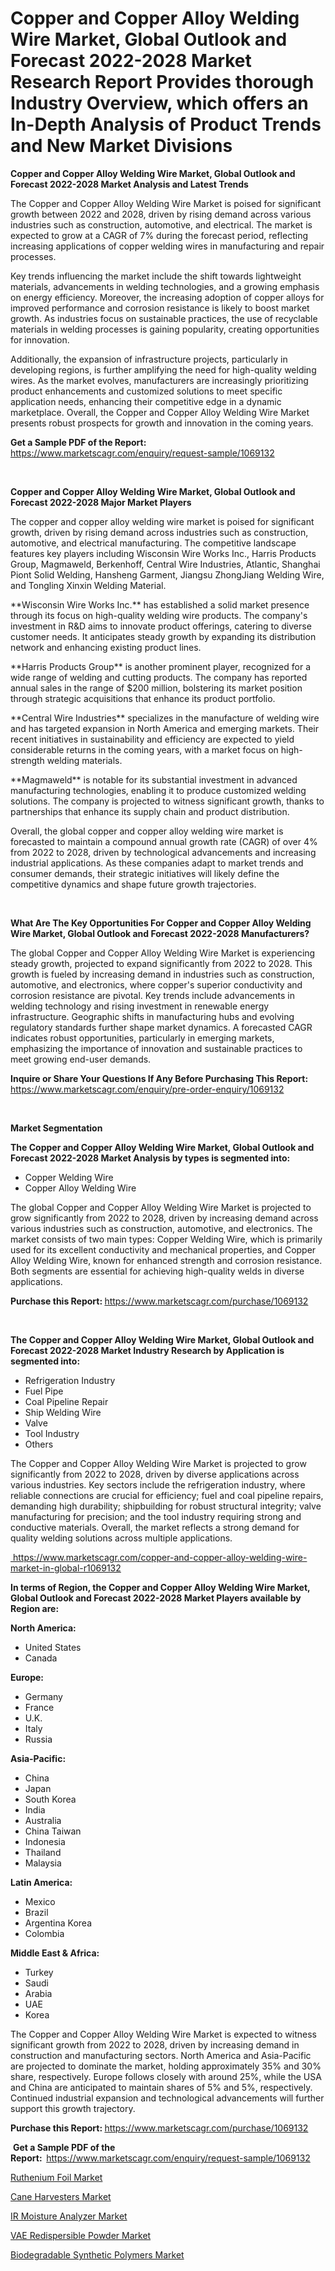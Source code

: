 <p><h1>Copper and Copper Alloy Welding Wire Market, Global Outlook and Forecast 2022-2028 Market Research Report Provides thorough Industry Overview, which offers an In-Depth Analysis of Product Trends and New Market Divisions</h1></p><p><strong>Copper and Copper Alloy Welding Wire Market, Global Outlook and Forecast 2022-2028 Market Analysis and Latest Trends</strong></p>
<p><p>The Copper and Copper Alloy Welding Wire Market is poised for significant growth between 2022 and 2028, driven by rising demand across various industries such as construction, automotive, and electrical. The market is expected to grow at a CAGR of 7% during the forecast period, reflecting increasing applications of copper welding wires in manufacturing and repair processes.</p><p>Key trends influencing the market include the shift towards lightweight materials, advancements in welding technologies, and a growing emphasis on energy efficiency. Moreover, the increasing adoption of copper alloys for improved performance and corrosion resistance is likely to boost market growth. As industries focus on sustainable practices, the use of recyclable materials in welding processes is gaining popularity, creating opportunities for innovation.</p><p>Additionally, the expansion of infrastructure projects, particularly in developing regions, is further amplifying the need for high-quality welding wires. As the market evolves, manufacturers are increasingly prioritizing product enhancements and customized solutions to meet specific application needs, enhancing their competitive edge in a dynamic marketplace. Overall, the Copper and Copper Alloy Welding Wire Market presents robust prospects for growth and innovation in the coming years.</p></p>
<p><strong>Get a Sample PDF of the Report:&nbsp;</strong> <a href="https://www.marketscagr.com/enquiry/request-sample/1069132">https://www.marketscagr.com/enquiry/request-sample/1069132</a></p>
<p>&nbsp;</p>
<p><strong>Copper and Copper Alloy Welding Wire Market, Global Outlook and Forecast 2022-2028 Major Market Players</strong></p>
<p><p>The copper and copper alloy welding wire market is poised for significant growth, driven by rising demand across industries such as construction, automotive, and electrical manufacturing. The competitive landscape features key players including Wisconsin Wire Works Inc., Harris Products Group, Magmaweld, Berkenhoff, Central Wire Industries, Atlantic, Shanghai Piont Solid Welding, Hansheng Garment, Jiangsu ZhongJiang Welding Wire, and Tongling Xinxin Welding Material.</p><p>**Wisconsin Wire Works Inc.** has established a solid market presence through its focus on high-quality welding wire products. The company's investment in R&D aims to innovate product offerings, catering to diverse customer needs. It anticipates steady growth by expanding its distribution network and enhancing existing product lines.</p><p>**Harris Products Group** is another prominent player, recognized for a wide range of welding and cutting products. The company has reported annual sales in the range of $200 million, bolstering its market position through strategic acquisitions that enhance its product portfolio.</p><p>**Central Wire Industries** specializes in the manufacture of welding wire and has targeted expansion in North America and emerging markets. Their recent initiatives in sustainability and efficiency are expected to yield considerable returns in the coming years, with a market focus on high-strength welding materials.</p><p>**Magmaweld** is notable for its substantial investment in advanced manufacturing technologies, enabling it to produce customized welding solutions. The company is projected to witness significant growth, thanks to partnerships that enhance its supply chain and product distribution.</p><p>Overall, the global copper and copper alloy welding wire market is forecasted to maintain a compound annual growth rate (CAGR) of over 4% from 2022 to 2028, driven by technological advancements and increasing industrial applications. As these companies adapt to market trends and consumer demands, their strategic initiatives will likely define the competitive dynamics and shape future growth trajectories.</p></p>
<p>&nbsp;</p>
<p><strong>What Are The Key Opportunities For Copper and Copper Alloy Welding Wire Market, Global Outlook and Forecast 2022-2028 Manufacturers?</strong></p>
<p><p>The global Copper and Copper Alloy Welding Wire Market is experiencing steady growth, projected to expand significantly from 2022 to 2028. This growth is fueled by increasing demand in industries such as construction, automotive, and electronics, where copper's superior conductivity and corrosion resistance are pivotal. Key trends include advancements in welding technology and rising investment in renewable energy infrastructure. Geographic shifts in manufacturing hubs and evolving regulatory standards further shape market dynamics. A forecasted CAGR indicates robust opportunities, particularly in emerging markets, emphasizing the importance of innovation and sustainable practices to meet growing end-user demands.</p></p>
<p><strong>Inquire or Share Your Questions If Any Before Purchasing This Report:</strong> <a href="https://www.marketscagr.com/enquiry/pre-order-enquiry/1069132">https://www.marketscagr.com/enquiry/pre-order-enquiry/1069132</a></p>
<p>&nbsp;</p>
<p><strong>Market Segmentation</strong></p>
<p><strong>The Copper and Copper Alloy Welding Wire Market, Global Outlook and Forecast 2022-2028 Market Analysis by types is segmented into:</strong></p>
<p><ul><li>Copper Welding Wire</li><li>Copper Alloy Welding Wire</li></ul></p>
<p><p>The global Copper and Copper Alloy Welding Wire Market is projected to grow significantly from 2022 to 2028, driven by increasing demand across various industries such as construction, automotive, and electronics. The market consists of two main types: Copper Welding Wire, which is primarily used for its excellent conductivity and mechanical properties, and Copper Alloy Welding Wire, known for enhanced strength and corrosion resistance. Both segments are essential for achieving high-quality welds in diverse applications.</p></p>
<p><strong>Purchase this Report:&nbsp;</strong><a href="https://www.marketscagr.com/purchase/1069132">https://www.marketscagr.com/purchase/1069132</a></p>
<p>&nbsp;</p>
<p><strong>The Copper and Copper Alloy Welding Wire Market, Global Outlook and Forecast 2022-2028 Market Industry Research by Application is segmented into:</strong></p>
<p><ul><li>Refrigeration Industry</li><li>Fuel Pipe</li><li>Coal Pipeline Repair</li><li>Ship Welding Wire</li><li>Valve</li><li>Tool Industry</li><li>Others</li></ul></p>
<p><p>The Copper and Copper Alloy Welding Wire Market is projected to grow significantly from 2022 to 2028, driven by diverse applications across various industries. Key sectors include the refrigeration industry, where reliable connections are crucial for efficiency; fuel and coal pipeline repairs, demanding high durability; shipbuilding for robust structural integrity; valve manufacturing for precision; and the tool industry requiring strong and conductive materials. Overall, the market reflects a strong demand for quality welding solutions across multiple applications.</p></p>
<p><a href="https://www.marketscagr.com/copper-and-copper-alloy-welding-wire-market-in-global-r1069132">&nbsp;https://www.marketscagr.com/copper-and-copper-alloy-welding-wire-market-in-global-r1069132</a></p>
<p><strong>In terms of Region, the Copper and Copper Alloy Welding Wire Market, Global Outlook and Forecast 2022-2028 Market Players available by Region are:</strong></p>
<p>
    <p> <strong> North America: </strong>
        <ul>
            <li>United States</li>
            <li>Canada</li>
        </ul>
        </p> 
    <p> <strong> Europe: </strong>
        <ul>
            <li>Germany</li>
            <li>France</li>
            <li>U.K.</li>
            <li>Italy</li>
            <li>Russia</li>
        </ul>
        </p> 
    <p> <strong> Asia-Pacific: </strong>
        <ul>
            <li>China</li>
            <li>Japan</li>
            <li>South Korea</li>
            <li>India</li>
            <li>Australia</li>
            <li>China Taiwan</li>
            <li>Indonesia</li>
            <li>Thailand</li>
            <li>Malaysia</li>
        </ul>
        </p> 
    <p> <strong> Latin America: </strong>
        <ul>
            <li>Mexico</li>
            <li>Brazil</li>
            <li>Argentina Korea</li>
            <li>Colombia</li>
        </ul>
        </p> 
    <p> <strong> Middle East & Africa: </strong>
        <ul>
            <li>Turkey</li>
            <li>Saudi</li>
            <li>Arabia</li>
            <li>UAE</li>
            <li>Korea</li>
        </ul>
    </p>
    </p>
<p><p>The Copper and Copper Alloy Welding Wire Market is expected to witness significant growth from 2022 to 2028, driven by increasing demand in construction and manufacturing sectors. North America and Asia-Pacific are projected to dominate the market, holding approximately 35% and 30% share, respectively. Europe follows closely with around 25%, while the USA and China are anticipated to maintain shares of 5% and 5%, respectively. Continued industrial expansion and technological advancements will further support this growth trajectory.</p></p>
<p><strong>Purchase this Report: </strong><a href="https://www.marketscagr.com/purchase/1069132">https://www.marketscagr.com/purchase/1069132</a></p>
<p>&nbsp;<strong>Get a Sample PDF of the Report:&nbsp;&nbsp;</strong><a href="https://www.marketscagr.com/enquiry/request-sample/1069132">https://www.marketscagr.com/enquiry/request-sample/1069132</a></p>
<p><strong></strong></p>
<p><p><a href="https://issuu.com/reportprime-2/docs/ruthenium-foil-market-size-2030.ppt_a41fd80e87bc92">Ruthenium Foil Market</a></p><p><a href="https://medium.com/@boboko938_76821/unveiling-market-trends-global-cane-harvesters-market-growth-and-regional-insights-2024-2031-af6a5351d16c">Cane Harvesters Market</a></p><p><a href="https://www.linkedin.com/pulse/ir-moisture-analyzer-market-industry-trends-forecast-period-sfaxc?trackingId=7mrAdbdrSqm6HElJXklwIw%3D%3D">IR Moisture Analyzer Market</a></p><p><a href="https://medium.com/@jeancoleman732/this-vae-redispersible-powder-market-research-report-evaluates-the-key-market-trends-drivers-9dd8c7a3a4d9">VAE Redispersible Powder Market</a></p><p><a href="https://issuu.com/reportprime-2/docs/biodegradable-synthetic-polymers-ma_bfc6b40e1de654">Biodegradable Synthetic Polymers Market</a></p></p>